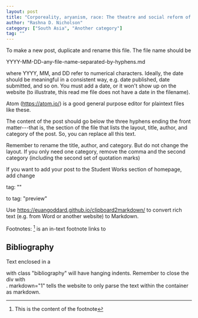 ```yaml
---
layout: post
title: "Corporeality, aryanism, race: The theatre and social reform of the Parsis of Western India"
author: "Rashna D. Nicholson"
category: ["South Asia", "Another category"]
tag: ""
---
```


To make a new post, duplicate and rename this file. The file name should be

  YYYY-MM-DD-any-file-name-separated-by-hyphens.md

where YYYY, MM, and DD refer to numerical characters. Ideally, the date should be meaningful in a consistent way, e.g. date published, date submitted, and so on. You must add a date, or it won't show up on the website (to illustrate, this read me file does not have a date in the filename).

Atom (https://atom.io/) is a good general purpose editor for plaintext files like these.

The content of the post should go below the three hyphens ending the front matter---that is, the section of the file that lists the layout, title, author, and category of the post. So, you can replace all this text.

Remember to rename the title, author, and category. But do not change the layout. If you only need one category, remove the comma and the second category (including the second set of quotation marks)

If you want to add your post to the Student Works section of homepage, add change

  tag: ""

to
  tag: "preview"

Use https://euangoddard.github.io/clipboard2markdown/ to convert rich text (e.g. from Word or another website) to Markdown.

Footnotes:
  [^1] is an in-text footnote
links to
  [^1]: This is the content of the footnote


## Bibliography

<div class="bibliography" markdown="1">

Text enclosed in a <div> with class "bibliography" will have hanging indents. Remember to close the div with </div>. markdown="1" tells the website to only parse the text within the container as markdown.

</div>
